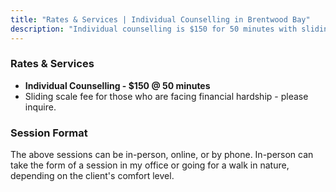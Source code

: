 ```yaml
---
title: "Rates & Services | Individual Counselling in Brentwood Bay"
description: "Individual counselling is $150 for 50 minutes with sliding scale options. In‑person, online, or phone sessions available."
---
```


<h3>Rates & Services</h3>
<ul>
  <li><strong>Individual Counselling - $150 @ 50 minutes</strong></li>
  <li>Sliding scale fee for those who are facing financial hardship - please inquire.</li>
</ul>

<h3>Session Format</h3>
<p>The above sessions can be in-person, online, or by phone. In-person can take the form of a session in my office or going for a walk in nature, depending on the client's comfort level.</p>